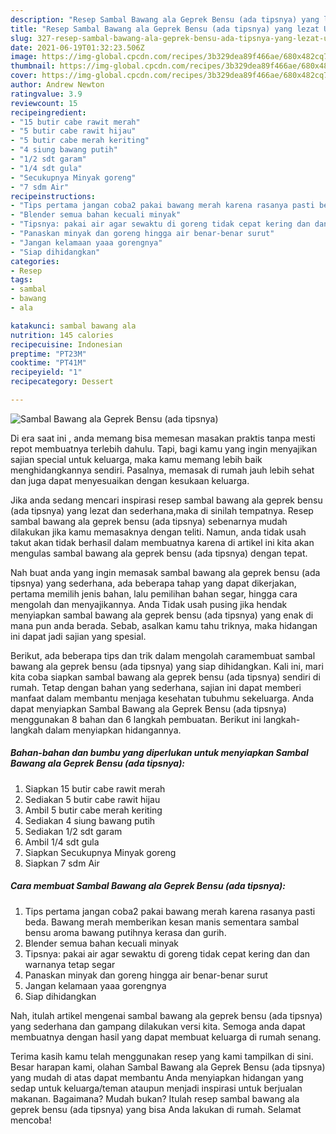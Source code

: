 ```yaml
---
description: "Resep Sambal Bawang ala Geprek Bensu (ada tipsnya) yang lezat Untuk Jualan"
title: "Resep Sambal Bawang ala Geprek Bensu (ada tipsnya) yang lezat Untuk Jualan"
slug: 327-resep-sambal-bawang-ala-geprek-bensu-ada-tipsnya-yang-lezat-untuk-jualan
date: 2021-06-19T01:32:23.506Z
image: https://img-global.cpcdn.com/recipes/3b329dea89f466ae/680x482cq70/sambal-bawang-ala-geprek-bensu-ada-tipsnya-foto-resep-utama.jpg
thumbnail: https://img-global.cpcdn.com/recipes/3b329dea89f466ae/680x482cq70/sambal-bawang-ala-geprek-bensu-ada-tipsnya-foto-resep-utama.jpg
cover: https://img-global.cpcdn.com/recipes/3b329dea89f466ae/680x482cq70/sambal-bawang-ala-geprek-bensu-ada-tipsnya-foto-resep-utama.jpg
author: Andrew Newton
ratingvalue: 3.9
reviewcount: 15
recipeingredient:
- "15 butir cabe rawit merah"
- "5 butir cabe rawit hijau"
- "5 butir cabe merah keriting"
- "4 siung bawang putih"
- "1/2 sdt garam"
- "1/4 sdt gula"
- "Secukupnya Minyak goreng"
- "7 sdm Air"
recipeinstructions:
- "Tips pertama jangan coba2 pakai bawang merah karena rasanya pasti beda. Bawang merah memberikan kesan manis sementara sambal bensu aroma bawang putihnya kerasa dan gurih."
- "Blender semua bahan kecuali minyak"
- "Tipsnya: pakai air agar sewaktu di goreng tidak cepat kering dan dan warnanya tetap segar"
- "Panaskan minyak dan goreng hingga air benar-benar surut"
- "Jangan kelamaan yaaa gorengnya"
- "Siap dihidangkan"
categories:
- Resep
tags:
- sambal
- bawang
- ala

katakunci: sambal bawang ala 
nutrition: 145 calories
recipecuisine: Indonesian
preptime: "PT23M"
cooktime: "PT41M"
recipeyield: "1"
recipecategory: Dessert

---
```



![Sambal Bawang ala Geprek Bensu (ada tipsnya)](https://img-global.cpcdn.com/recipes/3b329dea89f466ae/680x482cq70/sambal-bawang-ala-geprek-bensu-ada-tipsnya-foto-resep-utama.jpg)

Di era  saat ini , anda memang bisa memesan masakan praktis tanpa mesti repot membuatnya terlebih dahulu. Tapi, bagi kamu yang ingin menyajikan sajian special untuk keluarga, maka kamu memang lebih baik menghidangkannya sendiri. Pasalnya, memasak di rumah jauh lebih sehat dan juga dapat menyesuaikan dengan kesukaan keluarga.

Jika anda sedang mencari inspirasi resep sambal bawang ala geprek bensu (ada tipsnya) yang lezat dan sederhana,maka di sinilah tempatnya. Resep sambal bawang ala geprek bensu (ada tipsnya)  sebenarnya mudah dilakukan jika kamu memasaknya dengan teliti. Namun, anda tidak usah takut akan tidak berhasil dalam membuatnya 
karena di artikel ini kita akan mengulas sambal bawang ala geprek bensu (ada tipsnya) dengan tepat.  



Nah buat anda yang ingin memasak sambal bawang ala geprek bensu (ada tipsnya) yang sederhana, ada beberapa tahap yang dapat dikerjakan, pertama memilih jenis bahan, lalu pemilihan bahan segar, hingga cara mengolah dan menyajikannya. Anda Tidak usah pusing jika hendak menyiapkan sambal bawang ala geprek bensu (ada tipsnya) yang enak di mana pun anda berada. Sebab, asalkan kamu  tahu triknya, maka hidangan ini dapat jadi sajian yang spesial.

Berikut, ada beberapa tips dan trik dalam mengolah caramembuat sambal bawang ala geprek bensu (ada tipsnya) yang siap dihidangkan. Kali ini, mari kita coba siapkan sambal bawang ala geprek bensu (ada tipsnya) sendiri di rumah. Tetap dengan bahan yang sederhana, sajian ini dapat memberi manfaat dalam membantu menjaga kesehatan tubuhmu sekeluarga. Anda dapat menyiapkan Sambal Bawang ala Geprek Bensu (ada tipsnya) menggunakan 8 bahan dan 6 langkah pembuatan. Berikut ini langkah-langkah dalam menyiapkan hidangannya.

<!--inarticleads1-->

##### Bahan-bahan dan bumbu yang diperlukan untuk menyiapkan Sambal Bawang ala Geprek Bensu (ada tipsnya):

1. Siapkan 15 butir cabe rawit merah
1. Sediakan 5 butir cabe rawit hijau
1. Ambil 5 butir cabe merah keriting
1. Sediakan 4 siung bawang putih
1. Sediakan 1/2 sdt garam
1. Ambil 1/4 sdt gula
1. Siapkan Secukupnya Minyak goreng
1. Siapkan 7 sdm Air




<!--inarticleads2-->

##### Cara membuat Sambal Bawang ala Geprek Bensu (ada tipsnya):

1. Tips pertama jangan coba2 pakai bawang merah karena rasanya pasti beda. Bawang merah memberikan kesan manis sementara sambal bensu aroma bawang putihnya kerasa dan gurih.
1. Blender semua bahan kecuali minyak
1. Tipsnya: pakai air agar sewaktu di goreng tidak cepat kering dan dan warnanya tetap segar
1. Panaskan minyak dan goreng hingga air benar-benar surut
1. Jangan kelamaan yaaa gorengnya
1. Siap dihidangkan




Nah, itulah artikel mengenai  sambal bawang ala geprek bensu (ada tipsnya)  yang sederhana dan gampang dilakukan versi kita. Semoga anda dapat membuatnya dengan hasil yang dapat membuat keluarga di rumah senang. 

Terima kasih kamu telah menggunakan resep yang kami tampilkan di sini. Besar harapan kami, olahan  Sambal Bawang ala Geprek Bensu (ada tipsnya) yang mudah di atas dapat membantu Anda menyiapkan hidangan yang sedap untuk keluarga/teman ataupun menjadi inspirasi untuk berjualan makanan. Bagaimana? Mudah bukan? Itulah resep sambal bawang ala geprek bensu (ada tipsnya) yang bisa Anda lakukan di rumah. Selamat mencoba!

